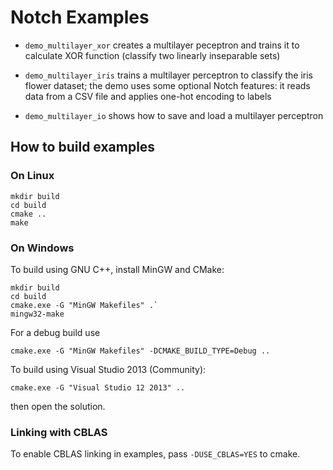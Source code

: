 Notch Examples
==============

 * `demo_multilayer_xor` creates a multilayer peceptron and trains
   it to calculate XOR function (classify two linearly inseparable sets)

 * `demo_multilayer_iris` trains a multilayer perceptron to classify
    the iris flower dataset; the demo uses some optional Notch features:
    it reads data from a CSV file and applies one-hot encoding to labels

 * `demo_multilayer_io` shows how to save and load a multilayer perceptron


How to build examples
---------------------

### On Linux

```
mkdir build
cd build
cmake ..
make
```


### On Windows

To build using GNU C++, install MinGW and CMake:

```
mkdir build
cd build
cmake.exe -G "MinGW Makefiles" .`
mingw32-make
```

For a debug build use

```
cmake.exe -G "MinGW Makefiles" -DCMAKE_BUILD_TYPE=Debug ..
```

To build using Visual Studio 2013 (Community):

```
cmake.exe -G "Visual Studio 12 2013" ..
```

then open the solution.

### Linking with CBLAS

To enable CBLAS linking in examples, pass `-DUSE_CBLAS=YES` to cmake.

